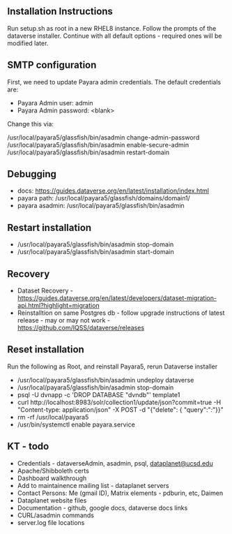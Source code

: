 ## Installation Instructions
Run setup.sh as root in a new RHEL8 instance. Follow the prompts of the dataverse installer. Continue with all default options - required ones will be modified later.

## SMTP configuration
First, we need to update Payara admin credentials. The default credentials are:
- Payara Admin user: admin
- Payara Admin password: \<blank>

Change this via:

/usr/local/payara5/glassfish/bin/asadmin change-admin-password
/usr/local/payara5/glassfish/bin/asadmin enable-secure-admin
/usr/local/payara5/glassfish/bin/asadmin restart-domain

## Debugging
- docs: https://guides.dataverse.org/en/latest/installation/index.html
- payara path: /usr/local/payara5/glassfish/domains/domain1/
- payara asadmin: /usr/local/payara5/glassfish/bin/asadmin

## Restart installation
- /usr/local/payara5/glassfish/bin/asadmin stop-domain
- /usr/local/payara5/glassfish/bin/asadmin start-domain

## Recovery
- Dataset Recovery - https://guides.dataverse.org/en/latest/developers/dataset-migration-api.html?highlight=migration
- Reinstalltion on same Postgres db - follow upgrade instructions of latest release - may or may not work - https://github.com/IQSS/dataverse/releases

## Reset installation
Run the following as Root, and reinstall Payara5, rerun Dataverse installer
- /usr/local/payara5/glassfish/bin/asadmin undeploy dataverse
- /usr/local/payara5/glassfish/bin/asadmin stop-domain
- psql -U dvnapp -c 'DROP DATABASE "dvndb"' template1
- curl http://localhost:8983/solr/collection1/update/json?commit=true -H "Content-type: application/json" -X POST -d "{\"delete\": { \"query\":\"*:*\"}}"
- rm -rf /usr/local/payara5
- /usr/bin/systemctl enable payara.service

## KT - todo
- Credentials - dataverseAdmin, asadmin, psql, dataplanet@ucsd.edu
- Apache/Shibboleth certs
- Dashboard walkthrough
- Add to maintainence mailing list - dataplanet servers
- Contact Persons: Me (gmail ID), Matrix elements - pdburin, etc, Daimen
- Dataplanet website files
- Documentation - github, google docs, dataverse docs links
- CURL/asadmin commands
- server.log file locations